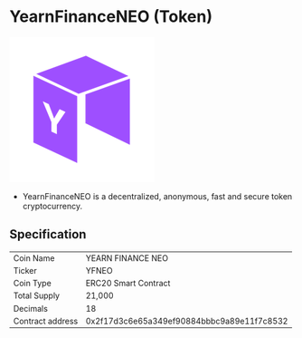 # YearnFinanceNEO (Token)
![YearnFinanceNEO](Logo.png)

- YearnFinanceNEO is a decentralized, anonymous, fast and secure token cryptocurrency.
## Specification
<table>
<tr><td>Coin Name</td><td>YEARN FINANCE NEO</td></tr>
<tr><td>Ticker</td><td>YFNEO</td></tr>
<tr><td>Coin Type</td><td>ERC20 Smart Contract</td></tr>
<tr><td>Total Supply</td><td>21,000</td></tr>
<tr><td>Decimals</td><td>18</td></tr>
<tr><td>Contract address</td><td>0x2f17d3c6e65a349ef90884bbbc9a89e11f7c8532</td></tr>
</table>
